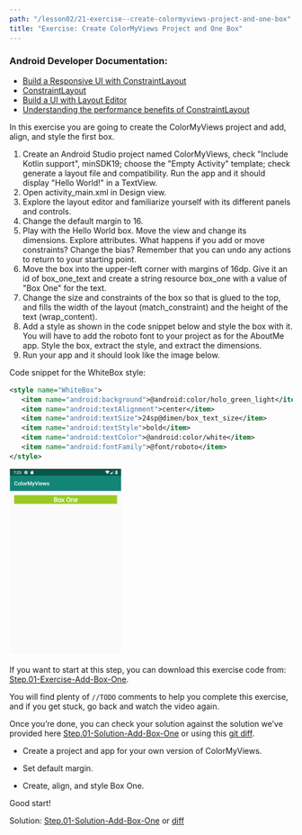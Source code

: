 ```yaml
---
path: "/lesson02/21-exercise--create-colormyviews-project-and-one-box"
title: "Exercise: Create ColorMyViews Project and One Box"
---
```

<youtube id="ZBqYeNOQIgY"></youtube>

<h3 id="android-developer-documentation-">Android Developer Documentation:</h3>
<ul>
<li><a target="_blank" href="https://developer.android.com/training/constraint-layout/">Build a Responsive UI with ConstraintLayout</a></li>
<li><a target="_blank" href="https://developer.android.com/reference/android/support/constraint/ConstraintLayout">ConstraintLayout</a></li>
<li><a target="_blank" href="https://developer.android.com/studio/write/layout-editor">Build a UI with Layout Editor</a></li>
<li><a target="_blank" href="https://android-developers.googleblog.com/2017/08/understanding-performance-benefits-of.html">Understanding the performance benefits of ConstraintLayout</a></li>
</ul>

<p>In this exercise you are going to create the ColorMyViews project and add, align, and style the first box. </p>
<ol>
<li>Create an Android Studio project named ColorMyViews, check "Include Kotlin support", minSDK19; choose the "Empty Activity" template; check generate a layout file and compatibility. Run the app and it should display "Hello World!" in a TextView.</li>
<li>Open activity_main.xml in Design view. </li>
<li>Explore the layout editor and familiarize yourself with its different panels and controls. </li>
<li>Change the default margin to 16. </li>
<li>Play with the Hello World box. Move the view and change its dimensions. Explore attributes. What happens if you add or move constraints? Change the bias? Remember that you can undo any actions to return to your starting point. </li>
<li>Move the box into the upper-left corner with margins of 16dp. Give it an id of box_one_text and create a string resource box_one with a value of "Box One" for the text. </li>
<li>Change the size and constraints of the box so that is glued to the top, and fills the width of the layout (match_constraint)  and the height of the text (wrap_content). </li>
<li>Add a style as shown in the code snippet below and style the box with it. You will have to add the roboto font to your project as for the AboutMe app. Style the box, extract the style, and extract the dimensions. </li>
<li>Run your app and it should look like the image below. </li>
</ol>
<p>Code snippet for the WhiteBox style:</p>

```xml
<style name="WhiteBox">
   <item name="android:background">@android:color/holo_green_light</item>
   <item name="android:textAlignment">center</item>
   <item name="android:textSize">24sp@dimen/box_text_size</item>
   <item name="android:textStyle">bold</item>
   <item name="android:textColor">@android:color/white</item>
   <item name="android:fontFamily">@font/roboto</item>
</style>
```

<img src="screen-shot-2018-10-15-at-9.01.47-pm.png" alt="" width="199px">

<p>If you want to start at this step, you can download this exercise code from: <a target="_blank" href="https://github.com/udacity/andfun-kotlin-color-my-views/archive/Step.01-Exercise-Add-Box-One.zip">Step.01-Exercise-Add-Box-One</a>.</p>
<p>You will find plenty of <code>//TODO</code> comments to help you complete this exercise, and if you get stuck, go back and watch the video again.</p>
<p>Once you’re done, you can check your solution against the solution we’ve provided here <a target="_blank" href="https://github.com/udacity/andfun-kotlin-color-my-views/tree/Step.01-Solution-Add-Box-One">Step.01-Solution-Add-Box-One</a> or using this <a target="_blank" href="https://github.com/udacity/andfun-kotlin-color-my-views/compare/Step.01-Exercise-Add-Box-One...Step.01-Solution-Add-Box-One">git diff</a>.</p>

<text-box variant='learningObjectives' name='Check the steps below as you implement them to complete this exercise.'>

- Create a project and app for your own version of ColorMyViews.

- Set default margin.

- Create, align, and style Box One.

</text-box>

<p>Good start!</p>
<p>Solution: <a target="_blank" href="https://github.com/udacity/andfun-kotlin-color-my-views/tree/Step.01-Solution-Add-Box-One">Step.01-Solution-Add-Box-One</a> or <a target="_blank" href="https://github.com/udacity/andfun-kotlin-color-my-views/compare/Step.01-Exercise-Add-Box-One...Step.01-Solution-Add-Box-One">diff</a></p>
